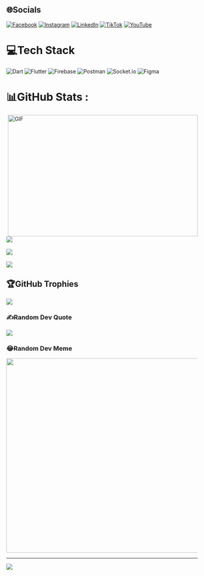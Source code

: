 ## 🌐Socials
[![Facebook](https://img.shields.io/badge/Facebook-%231877F2.svg?logo=Facebook&logoColor=white)](https://facebook.com/https://www.facebook.com/thanhphuem.tran/) [![Instagram](https://img.shields.io/badge/Instagram-%23E4405F.svg?logo=Instagram&logoColor=white)](https://instagram.com/https://www.instagram.com/pm.snake01/) [![LinkedIn](https://img.shields.io/badge/LinkedIn-%230077B5.svg?logo=linkedin&logoColor=white)](https://linkedin.com/in/https://www.linkedin.com/in/ttphuem/) [![TikTok](https://img.shields.io/badge/TikTok-%23000000.svg?logo=TikTok&logoColor=white)](https://tiktok.com/@https://www.tiktok.com/@phuplus2001?is_from_webapp=1&sender_device=pc) [![YouTube](https://img.shields.io/badge/YouTube-%23FF0000.svg?logo=YouTube&logoColor=white)](https://youtube.com/c/https://www.youtube.com/@phuemtranthanh4488) 


# 💻Tech Stack
![Dart](https://img.shields.io/badge/dart-%230175C2.svg?style=for-the-badge&logo=dart&logoColor=white) ![Flutter](https://img.shields.io/badge/Flutter-%2302569B.svg?style=for-the-badge&logo=Flutter&logoColor=white) ![Firebase](https://img.shields.io/badge/firebase-%23039BE5.svg?style=for-the-badge&logo=firebase) ![Postman](https://img.shields.io/badge/Postman-FF6C37?style=for-the-badge&logo=postman&logoColor=white) ![Socket.io](https://img.shields.io/badge/Socket.io-black?style=for-the-badge&logo=socket.io&badgeColor=010101) ![Figma](https://img.shields.io/badge/figma-%23F24E1E.svg?style=for-the-badge&logo=figma&logoColor=white)
# 📊GitHub Stats :

<img align="right" alt="GIF" src="code.gif" width="500" height="320" />

![](https://github-readme-stats.vercel.app/api?username=PhuEmTranThanh&theme=blue-green&hide_border=false&include_all_commits=false&count_private=false)<br/>
<br/>
![](https://github-readme-streak-stats.herokuapp.com/?user=PhuEmTranThanh&theme=blue-green&hide_border=false)<br/>
<br/>
![](https://github-readme-stats.vercel.app/api/top-langs/?username=PhuEmTranThanh&theme=blue-green&hide_border=false&include_all_commits=false&count_private=false&layout=compact)

## 🏆GitHub Trophies
![](https://github-trophies.vercel.app/?username=PhuEmTranThanh&theme=dark_dimmed&no-frame=false&no-bg=false&margin-w=4)

### ✍️Random Dev Quote
![](https://quotes-github-readme.vercel.app/api?type=horizontal&theme=tokyonight)

### 😂Random Dev Meme
<img src="https://img.randme.me/" width="512px"/>

---
[![](https://visitcount.itsvg.in/api?id=PhuEmTranThanh&icon=2&color=2)](https://visitcount.itsvg.in)

<!--  ## 💰You can help me by Donating
![BuyMeACoffee](https://img.shields.io/badge/Buy%20Me%20a%20Coffee-ffdd00?style=for-the-badge&logo=buy-me-a-coffee&logoColor=black)

  <!-- Proudly created with GPRM ( https://gprm.itsvg.in ) -->
  
